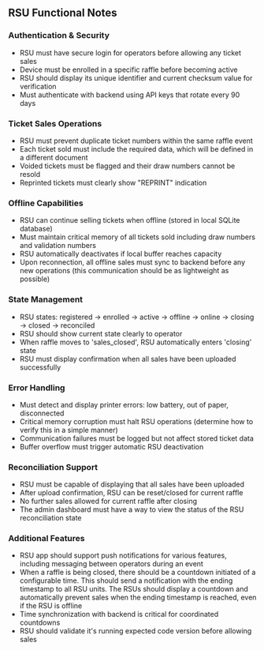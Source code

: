 ## RSU Functional Notes

### Authentication & Security
- RSU must have secure login for operators before allowing any ticket sales
- Device must be enrolled in a specific raffle before becoming active
- RSU should display its unique identifier and current checksum value for verification
- Must authenticate with backend using API keys that rotate every 90 days

### Ticket Sales Operations
- RSU must prevent duplicate ticket numbers within the same raffle event
- Each ticket sold must include the required data, which will be defined in a different document
- Voided tickets must be flagged and their draw numbers cannot be resold
- Reprinted tickets must clearly show "REPRINT" indication

### Offline Capabilities
- RSU can continue selling tickets when offline (stored in local SQLite database)
- Must maintain critical memory of all tickets sold including draw numbers and validation numbers
- RSU automatically deactivates if local buffer reaches capacity
- Upon reconnection, all offline sales must sync to backend before any new operations (this communication should be as lightweight as possible)

### State Management
- RSU states: registered → enrolled → active → offline → online → closing → closed → reconciled
- RSU should show current state clearly to operator
- When raffle moves to 'sales_closed', RSU automatically enters 'closing' state
- RSU must display confirmation when all sales have been uploaded successfully

### Error Handling
- Must detect and display printer errors: low battery, out of paper, disconnected
- Critical memory corruption must halt RSU operations (determine how to verify this in a simple manner)
- Communication failures must be logged but not affect stored ticket data
- Buffer overflow must trigger automatic RSU deactivation

### Reconciliation Support
- RSU must be capable of displaying that all sales have been uploaded
- After upload confirmation, RSU can be reset/closed for current raffle
- No further sales allowed for current raffle after closing
- The admin dashboard must have a way to view the status of the RSU reconciliation state

### Additional Features
- RSU app should support push notifications for various features, including messaging between operators during an event
- When a raffle is being closed, there should be a countdown initiated of a configurable time. This should send a notification with the ending timestamp to all RSU units. The RSUs should display a countdown and automatically prevent sales when the ending timestamp is reached, even if the RSU is offline
- Time synchronization with backend is critical for coordinated countdowns
- RSU should validate it's running expected code version before allowing sales
